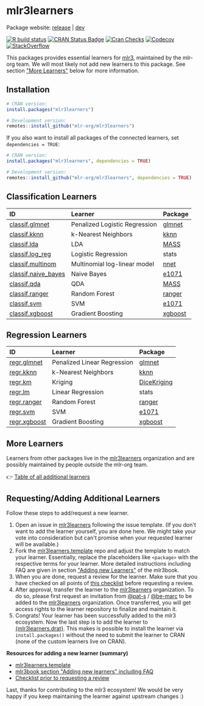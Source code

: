 # mlr3learners

Package website: [release](https://mlr3learners.mlr-org.com/) |
[dev](https://mlr3learners.mlr-org.com/dev)

<!-- badges: start -->

[![R build status](https://github.com/mlr-org/mlr3learners/workflows/R-CMD-check/badge.svg)](https://github.com/mlr-org/mlr3learners/actions)
[![CRAN Status Badge](https://www.r-pkg.org/badges/version-ago/mlr3learners)](https://cran.r-project.org/package=mlr3learners)
[![Cran Checks](https://cranchecks.info/badges/worst/mlr3learners)](https://cran.r-project.org/web/checks/check_results_mlr3learners.html)
[![Codecov](https://codecov.io/gh/mlr-org/mlr3learners/branch/master/graph/badge.svg)](https://codecov.io/gh/mlr-org/mlr3learners)
[![StackOverflow](https://img.shields.io/badge/stackoverflow-mlr3-orange.svg)](https://stackoverflow.com/questions/tagged/mlr3)

<!-- badges: end -->

This packages provides essential learners for [mlr3](https://mlr3.mlr-org.com), maintained by the mlr-org team.
We will most likely not add new learners to this package.
See section ["More Learners"](#more-learners) below for more information.

## Installation

```r
# CRAN version:
install.packages("mlr3learners")

# Development version:
remotes::install_github("mlr-org/mlr3learners")
```

If you also want to install all packages of the connected learners, set `dependencies = TRUE`:

```r
# CRAN version:
install.packages("mlr3learners", dependencies = TRUE)

# Development version:
remotes::install_github("mlr-org/mlr3learners", dependencies = TRUE)
```

## Classification Learners

| ID                                                                                                      | Learner                       | Package                                               |
| :------------------------------------------------------------------------------------------------------ | :---------------------------- | :---------------------------------------------------- |
| [classif.glmnet](https://mlr3learners.mlr-org.com/reference/mlr_learners_classif.glmnet.html)           | Penalized Logistic Regression | [glmnet](https://cran.r-project.org/package=glmnet)   |
| [classif.kknn](https://mlr3learners.mlr-org.com/reference/mlr_learners_classif.kknn.html)               | k-Nearest Neighbors           | [kknn](https://cran.r-project.org/package=kknn)       |
| [classif.lda](https://mlr3learners.mlr-org.com/reference/mlr_learners_classif.lda.html)                 | LDA                           | [MASS](https://cran.r-project.org/package=MASS)       |
| [classif.log_reg](https://mlr3learners.mlr-org.com/reference/mlr_learners_classif.log_reg.html)         | Logistic Regression           | stats                                                 |
| [classif.multinom](https://mlr3learners.mlr-org.com/reference/mlr_learners_classif.multinom.html)       | Multinomial log-linear model  | [nnet](https://cran.r-project.org/package=nnet)       |
| [classif.naive_bayes](https://mlr3learners.mlr-org.com/reference/mlr_learners_classif.naive_bayes.html) | Naive Bayes                   | [e1071](https://cran.r-project.org/package=e1071)     |
| [classif.qda](https://mlr3learners.mlr-org.com/reference/mlr_learners_classif.qda.html)                 | QDA                           | [MASS](https://cran.r-project.org/package=MASS)       |
| [classif.ranger](https://mlr3learners.mlr-org.com/reference/mlr_learners_classif.ranger.html)           | Random Forest                 | [ranger](https://cran.r-project.org/package=ranger)   |
| [classif.svm](https://mlr3learners.mlr-org.com/reference/mlr_learners_classif.svm.html)                 | SVM                           | [e1071](https://cran.r-project.org/package=e1071)     |
| [classif.xgboost](https://mlr3learners.mlr-org.com/reference/mlr_learners_classif.xgboost.html)         | Gradient Boosting             | [xgboost](https://cran.r-project.org/package=xgboost) |

## Regression Learners

| ID                                                                                        | Learner                     | Package                                                       |
| :---------------------------------------------------------------------------------------- | :-------------------------- | :------------------------------------------------------------ |
| [regr.glmnet](https://mlr3learners.mlr-org.com/reference/mlr_learners_regr.glmnet.html)   | Penalized Linear Regression | [glmnet](https://cran.r-project.org/package=glmnet)           |
| [regr.kknn](https://mlr3learners.mlr-org.com/reference/mlr_learners_regr.kknn.html)       | k-Nearest Neighbors         | [kknn](https://cran.r-project.org/package=kknn)               |
| [regr.km](https://mlr3learners.mlr-org.com/reference/mlr_learners_regr.km.html)           | Kriging                     | [DiceKriging](https://cran.r-project.org/package=DiceKriging) |
| [regr.lm](https://mlr3learners.mlr-org.com/reference/mlr_learners_regr.lm.html)           | Linear Regression           | stats                                                         |
| [regr.ranger](https://mlr3learners.mlr-org.com/reference/mlr_learners_regr.ranger.html)   | Random Forest               | [ranger](https://cran.r-project.org/package=ranger)           |
| [regr.svm](https://mlr3learners.mlr-org.com/reference/mlr_learners_regr.svm.html)         | SVM                         | [e1071](https://cran.r-project.org/package=e1071)             |
| [regr.xgboost](https://mlr3learners.mlr-org.com/reference/mlr_learners_regr.xgboost.html) | Gradient Boosting           | [xgboost](https://cran.r-project.org/package=xgboost)         |

## More Learners

Learners from other packages live in the [mlr3learners](https://github.com/mlr3learners) organization and are possibly maintained by people _outside_ the mlr-org team.

:point_right: [Table of all additional learners](https://mlr3learners.mlr-org.com/dev/articles/learners/additional-learners.html)

## Requesting/Adding Additional Learners

Follow these steps to add/request a new learner.

1. Open an issue in [mlr3learners](https://github.com/mlr-org/mlr3learners/issues) following the issue template.
   (If you don't want to add the learner yourself, you are done here.
   We might take your vote into consideration but can't promise when your requested learner will be available.)
1. Fork the [mlr3learners.template](https://github.com/mlr-org/mlr3learners.template) repo and adjust the template to match your learner.
   Essentially, replace the placeholders like `<package>` with the respective terms for your learner.
   More detailed instructions including FAQ are given in section ["Adding new Learners"](https://mlr3book.mlr-org.com/extending-learners.html) of the mlr3book.
1. When you are done, request a review for the learner.
   Make sure that you have checked on all points of [this checklist](https://github.com/mlr-org/mlr3learners.template/issues/5) before requesting a review.
1. After approval, transfer the learner to the [mlr3learners](https://github.com/mlr3learners) organization.
   To do so, please first request an invitation from [@pat-s](https://github.com/pat-s) / [@be-marc](https://github.com/be-marc) to be added to the [mlr3learners](https://github.com/mlr3learners) organization.
   Once transferred, you will get access rights to the learner repository to finalize and maintain it.
1. Congrats! Your learner has been successfully added to the mlr3 ecosystem.
   Now the last step is to add the learner to [{mlr3learners.drat}](https://github.com/mlr3learners/mlr3learners.drat).
   This makes is possible to install the learner via `install.packages()` without the need to submit the learner to CRAN (none of the custom learners live on CRAN).

**Resources for adding a new learner (summary)**

- [mlr3learners.template](https://github.com/mlr-org/mlr3learners.template)
- [mlr3book section "Adding new learners" including FAQ](https://mlr3book.mlr-org.com/extending-learners.html)
- [Checklist prior to requesting a review](https://github.com/mlr-org/mlr3learners.template/issues/5)

Last, thanks for contributing to the mlr3 ecosystem! We would be very happy if you keep maintaining the learner against upstream changes :)
